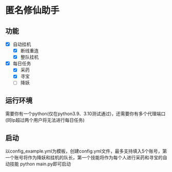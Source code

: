 # 匿名修仙助手

## 功能
- [x] 自动挂机
  - [x] 断线重连
  - [x] 整队挂机
- [x] 每日任务
  - [x] 采药
  - [x] 寻宝
  - [ ] 降妖 

## 运行环境
需要你有一个python(仅在python3.9、3.10测试通过)，还需要你有多个代理端口(同Ip超过两个用户将无法进行每日任务)

## 启动
以config_example.yml为模板，创建config.yml文件，最多支持填入5个账号，第一个账号将作为降妖和挂机的队长，第一个技能将作为每个人进行采药和寻宝的自动技能
python main.py即可启动